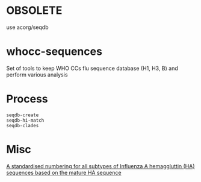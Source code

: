 # OBSOLETE
use acorg/seqdb

# whocc-sequences
Set of tools to keep WHO CCs flu sequence database (H1, H3, B) and perform various analysis

# Process

    seqdb-create
    seqdb-hi-match
    seqdb-clades

# Misc

[A standardised numbering for all subtypes of Influenza A hemaggluttin (HA) sequences based on the mature HA sequence](https://notebook.antigenic-cartography.org/dave/mds/HAcomparison/HAnumbering/sequences_comparison.html)
